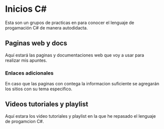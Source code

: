 # Inicios C#

Esta son un grupos de practicas en para conocer el lenguaje de progamación C# de manera autodidacta.

## Paginas web y docs

Aquí estará las paginas y documentaciones web que voy a usar para realizar mis apuntes.

### Enlaces adicionales

En caso que las paginas con contega la informacion suficiente se agregarán los sitios con su tema especifico.

## Videos tutoriales y playlist

Aquí estara los video tutoriales y playlist en la que he repasado el lenguaje de progamcion C#.
